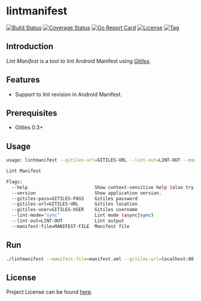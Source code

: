 # lintmanifest

[![Build Status](https://travis-ci.com/craftslab/lintmanifest.svg?branch=master)](https://travis-ci.com/craftslab/lintmanifest)
[![Coverage Status](https://coveralls.io/repos/github/craftslab/lintmanifest/badge.svg?branch=master)](https://coveralls.io/github/craftslab/lintmanifest?branch=master)
[![Go Report Card](https://goreportcard.com/badge/github.com/craftslab/lintmanifest)](https://goreportcard.com/report/github.com/craftslab/lintmanifest)
[![License](https://img.shields.io/github/license/craftslab/lintmanifest.svg?color=brightgreen)](https://github.com/craftslab/lintmanifest/blob/master/LICENSE)
[![Tag](https://img.shields.io/github/tag/craftslab/lintmanifest.svg?color=brightgreen)](https://github.com/craftslab/lintmanifest/tags)



## Introduction

*Lint Manifest* is a tool to lint Android Manifest using *[Gitiles](https://gerrit.googlesource.com/gitiles)*.



## Features

- Support to lint revision in Android Manifest.



## Prerequisites

- Gitiles 0.3+



## Usage

```bash
usage: lintmanifest --gitiles-url=GITILES-URL --lint-out=LINT-OUT --manifest-file=MANIFEST-FILE [<flags>]

Lint Manifest

Flags:
  --help                         Show context-sensitive help (also try --help-long and --help-man).
  --version                      Show application version.
  --gitiles-pass=GITILES-PASS    Gitiles password
  --gitiles-url=GITILES-URL      Gitiles location
  --gitiles-user=GITILES-USER    Gitiles username
  --lint-mode="sync"             Lint mode (async|sync)
  --lint-out=LINT-OUT            Lint output
  --manifest-file=MANIFEST-FILE  Manifest file
```



## Run

```bash
./lintmanifest --manifest-file=manifest.xml --gitiles-url=localhost:80 --lint-out=out.txt
```



## License

Project License can be found [here](LICENSE).
